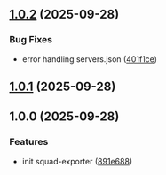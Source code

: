 ## [1.0.2](https://github.com/yggdrion/squad-exporter/compare/v1.0.1...v1.0.2) (2025-09-28)

### Bug Fixes

* error handling servers.json ([401f1ce](https://github.com/yggdrion/squad-exporter/commit/401f1ce01294843a018d8f535e99f1b3049416ca))

## [1.0.1](https://github.com/yggdrion/squad-exporter/compare/v1.0.0...v1.0.1) (2025-09-28)

## 1.0.0 (2025-09-28)

### Features

* init squad-exporter ([891e688](https://github.com/yggdrion/squad-exporter/commit/891e68811773232c0c717656c1e7fafec5cdd3e9))
